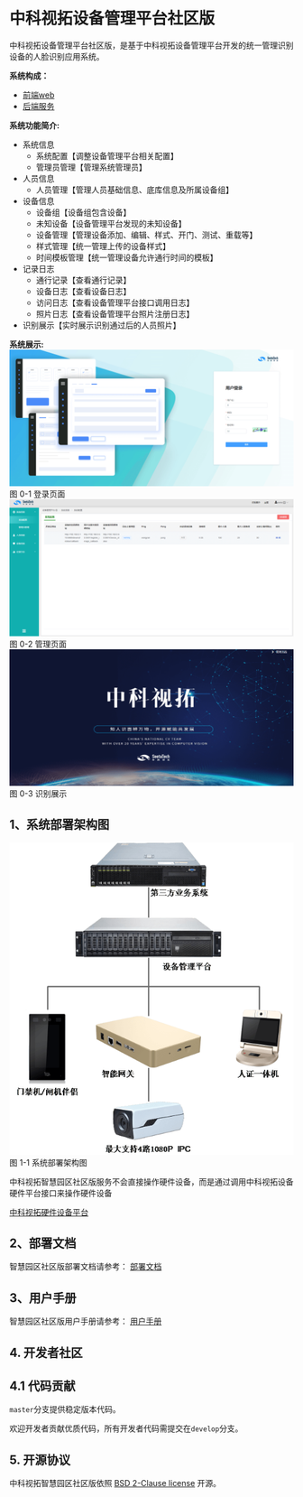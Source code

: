 # 中科视拓设备管理平台社区版
中科视拓设备管理平台社区版，是基于中科视拓设备管理平台开发的统一管理识别设备的人脸识别应用系统。

**系统构成：**
- [前端web](https://github.com/SeetaFaceEnv/AccessControlWeb)
- [后端服务](https://github.com/SeetaFaceEnv/SeetaAccessControl)

**系统功能简介:**
- 系统信息
  - 系统配置【调整设备管理平台相关配置】
  - 管理员管理【管理系统管理员】
- 人员信息
  - 人员管理【管理人员基础信息、底库信息及所属设备组】
- 设备信息
  - 设备组【设备组包含设备】
  - 未知设备【设备管理平台发现的未知设备】
  - 设备管理【管理设备添加、编辑、样式、开门、测试、重载等】
  - 样式管理【统一管理上传的设备样式】
  - 时间模板管理【统一管理设备允许通行时间的模板】
- 记录日志
  - 通行记录【查看通行记录】
  - 设备日志【查看设备日志】
  - 访问日志【查看设备管理平台接口调用日志】
  - 照片日志【查看设备管理平台照片注册日志】
- 识别展示【实时展示识别通过后的人员照片】

**系统展示:**
![登录页面](./img/login.png)
图 0-1 登录页面
![管理页面](./img/system.png)
图 0-2 管理页面
![识别展示](./img/recognition.png)
图 0-3 识别展示

##  1、系统部署架构图
![系统部署架构图](./img/architecture.png)
图 1-1 系统部署架构图

中科视拓智慧园区社区版服务不会直接操作硬件设备，而是通过调用中科视拓设备硬件平台接口来操作硬件设备

[中科视拓硬件设备平台](https://github.com/SeetaFaceEnv/SeetaDevice)


## 2、部署文档
智慧园区社区版部署文档请参考： [部署文档](./deployment.md)

## 3、用户手册
智慧园区社区版用户手册请参考： [用户手册](./设备管理平台_社区版_用户手册.pdf)

## 4. 开发者社区
## 4.1 代码贡献
`master`分支提供稳定版本代码。

欢迎开发者贡献优质代码，所有开发者代码需提交在`develop`分支。

## 5. 开源协议
 中科视拓智慧园区社区版依照 [BSD 2-Clause license](LICENSE) 开源。
